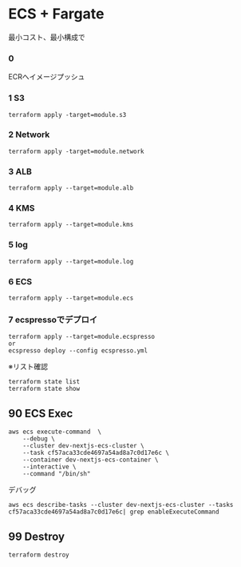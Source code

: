 # ECS + Fargate

最小コスト、最小構成で

### 0
ECRへイメージプッシュ

### 1 S3
```
terraform apply -target=module.s3
```

### 2 Network
```
terraform apply -target=module.network
```

### 3 ALB
```
terraform apply --target=module.alb
```

### 4 KMS
```
terraform apply --target=module.kms
```

### 5 log
```
terraform apply --target=module.log
```

### 6 ECS
```
terraform apply --target=module.ecs
```

### 7 ecspressoでデプロイ
```
terraform apply --target=module.ecspresso
or
ecspresso deploy --config ecspresso.yml
```
※リスト確認
```
terraform state list
terraform state show 
```

## 90 ECS Exec
```
aws ecs execute-command  \
    --debug \
    --cluster dev-nextjs-ecs-cluster \
    --task cf57aca33cde4697a54ad8a7c0d17e6c \
    --container dev-nextjs-ecs-container \
    --interactive \
    --command "/bin/sh"
```
デバッグ
```
aws ecs describe-tasks --cluster dev-nextjs-ecs-cluster --tasks cf57aca33cde4697a54ad8a7c0d17e6c| grep enableExecuteCommand

```

## 99 Destroy
```
terraform destroy
```
